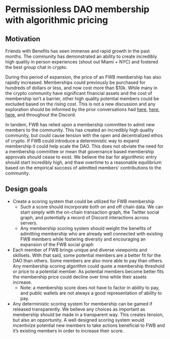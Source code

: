 # Permissionless DAO membership with algorithmic pricing

## Motivation 

Friends with Benefits has seen immense and rapid growth in the past months. The community has demonstrated an ability to create incredibly high quality in person experiences (shout out Miami + NYC) and fostered the best group chat in crypto. 

During this period of expansion, the price of an FWB membership has also rapidly increased. Memberships could previously be purchased for hundreds of dollars or less, and now cost more than $10k. While many in the crypto community have significant financial assets and the cost of membership isn’t a barrier, other high quality potential members could be excluded based on the rising cost. This is not a new discussion and any exploration should be informed by the prior conversations had [here](https://discord.com/channels/749418486874243212/878385085693460520/878385149660766218), [here](https://discord.com/channels/749418486874243212/874657345165205584/874658035270844476), [here](https://discord.com/channels/749418486874243212/872951316824068178/872951584370339931), and throughout the Discord. 

In tandem, FWB has relied upon a membership committee to admit new members to the community. This has created an incredibly high quality community, but could cause tension with the open and decentralized ethos of crypto. If FWB could introduce a deterministic way to expand membership it could help scale the DAO. This does not obviate the need for a membership committee or mean that governance based membership approvals should cease to exist. We believe the bar for algorithmic entry should start incredibly high, and thaw overtime to a reasonable equilibrium based on the empirical success of admitted members' contributions to the community. 

## Design goals 
- Create a scoring system that could be utilized for FWB membership 
   - Such a score should incorporate both on and off chain data. We can start simply with the on-chain transaction graph, the Twitter social graph, and potentially a record of Discord interactions across servers. 
   - Any membership scoring system should weight the benefits of admitting membership who are already well connected with existing FWB members while fostering diversity and encouraging an expansion of the FWB social graph 
- Each member of FWB brings unique and diverse viewpoints and skillsets. With that said, some potential members are a better fit for the DAO than others. Some members are also more able to pay than others. Any membership scoring algorithm could quote a membership threshold or price to a potential member. As potential members become better fits the membership price could decline over time while their assets increase. 
   - Note: a membership score does not have to factor in ability to pay, and public wallets are not always a good representation of ability to pay.
- Any deterministic scoring system for membership can be gamed if released transparently. We believe any choices as important as membership should be made in a transparent way. This creates tension, but also an opportunity. A well designed scoring system would incentivize potential new members to take actions beneficial to FWB and it’s existing members in order to increase their score.
